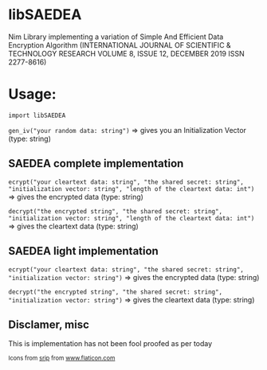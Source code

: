# libSAEDEA

Nim Library implementing a variation of Simple And Efficient Data Encryption Algorithm
(INTERNATIONAL JOURNAL OF SCIENTIFIC & TECHNOLOGY RESEARCH VOLUME 8, ISSUE 12, DECEMBER 2019 ISSN 2277-8616)

# Usage:
`import libSAEDEA`

`gen_iv("your random data: string")`
=> gives you an Initialization Vector (type: string)


## SAEDEA complete implementation

`ecrypt("your cleartext data: string", "the shared secret: string", "initialization vector: string", "length of the cleartext data: int")`
=> gives the encrypted data (type: string)

`decrypt("the encrypted string", "the shared secret: string", "initialization vector: string", "length of the cleartext data: int")`
=> gives the cleartext data (type: string)


## SAEDEA light implementation

`ecrypt("your cleartext data: string", "the shared secret: string", "initialization vector: string")`
=> gives the encrypted data (type: string)

`decrypt("the encrypted string", "the shared secret: string", "initialization vector: string")`
=> gives the cleartext data (type: string)

## Disclamer, misc

This is implementation has not been fool proofed as per today

<small><div>Icons from <a href="https://www.flaticon.com/fr/auteurs/srip" title="srip">srip</a> from <a href="https://www.flaticon.com/fr/" title="Flaticon">www.flaticon.com</a></div></small>
